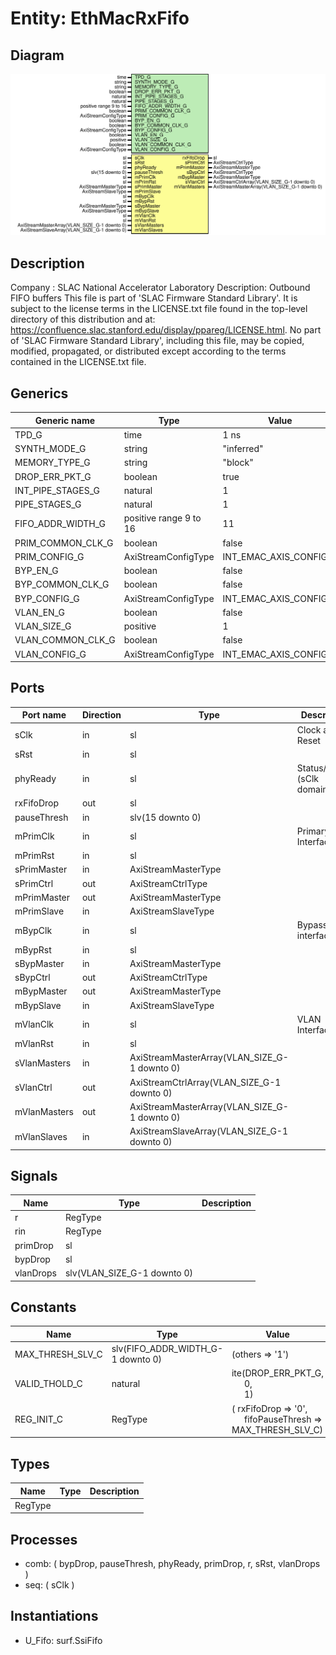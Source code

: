 # Entity: EthMacRxFifo

## Diagram

![Diagram](EthMacRxFifo.svg "Diagram")
## Description

Company    : SLAC National Accelerator Laboratory
Description: Outbound FIFO buffers
This file is part of 'SLAC Firmware Standard Library'.
It is subject to the license terms in the LICENSE.txt file found in the
top-level directory of this distribution and at:
   https://confluence.slac.stanford.edu/display/ppareg/LICENSE.html.
No part of 'SLAC Firmware Standard Library', including this file,
may be copied, modified, propagated, or distributed except according to
the terms contained in the LICENSE.txt file.
## Generics

| Generic name      | Type                   | Value                  | Description |
| ----------------- | ---------------------- | ---------------------- | ----------- |
| TPD_G             | time                   | 1 ns                   |             |
| SYNTH_MODE_G      | string                 | "inferred"             |             |
| MEMORY_TYPE_G     | string                 | "block"                |             |
| DROP_ERR_PKT_G    | boolean                | true                   |             |
| INT_PIPE_STAGES_G | natural                | 1                      |             |
| PIPE_STAGES_G     | natural                | 1                      |             |
| FIFO_ADDR_WIDTH_G | positive range 9 to 16 | 11                     |             |
| PRIM_COMMON_CLK_G | boolean                | false                  |             |
| PRIM_CONFIG_G     | AxiStreamConfigType    | INT_EMAC_AXIS_CONFIG_C |             |
| BYP_EN_G          | boolean                | false                  |             |
| BYP_COMMON_CLK_G  | boolean                | false                  |             |
| BYP_CONFIG_G      | AxiStreamConfigType    | INT_EMAC_AXIS_CONFIG_C |             |
| VLAN_EN_G         | boolean                | false                  |             |
| VLAN_SIZE_G       | positive               | 1                      |             |
| VLAN_COMMON_CLK_G | boolean                | false                  |             |
| VLAN_CONFIG_G     | AxiStreamConfigType    | INT_EMAC_AXIS_CONFIG_C |             |
## Ports

| Port name    | Direction | Type                                         | Description                 |
| ------------ | --------- | -------------------------------------------- | --------------------------- |
| sClk         | in        | sl                                           | Clock and Reset             |
| sRst         | in        | sl                                           |                             |
| phyReady     | in        | sl                                           | Status/Config (sClk domain) |
| rxFifoDrop   | out       | sl                                           |                             |
| pauseThresh  | in        | slv(15 downto 0)                             |                             |
| mPrimClk     | in        | sl                                           | Primary Interface           |
| mPrimRst     | in        | sl                                           |                             |
| sPrimMaster  | in        | AxiStreamMasterType                          |                             |
| sPrimCtrl    | out       | AxiStreamCtrlType                            |                             |
| mPrimMaster  | out       | AxiStreamMasterType                          |                             |
| mPrimSlave   | in        | AxiStreamSlaveType                           |                             |
| mBypClk      | in        | sl                                           | Bypass interface            |
| mBypRst      | in        | sl                                           |                             |
| sBypMaster   | in        | AxiStreamMasterType                          |                             |
| sBypCtrl     | out       | AxiStreamCtrlType                            |                             |
| mBypMaster   | out       | AxiStreamMasterType                          |                             |
| mBypSlave    | in        | AxiStreamSlaveType                           |                             |
| mVlanClk     | in        | sl                                           | VLAN Interfaces             |
| mVlanRst     | in        | sl                                           |                             |
| sVlanMasters | in        | AxiStreamMasterArray(VLAN_SIZE_G-1 downto 0) |                             |
| sVlanCtrl    | out       | AxiStreamCtrlArray(VLAN_SIZE_G-1 downto 0)   |                             |
| mVlanMasters | out       | AxiStreamMasterArray(VLAN_SIZE_G-1 downto 0) |                             |
| mVlanSlaves  | in        | AxiStreamSlaveArray(VLAN_SIZE_G-1 downto 0)  |                             |
## Signals

| Name      | Type                        | Description |
| --------- | --------------------------- | ----------- |
| r         | RegType                     |             |
| rin       | RegType                     |             |
| primDrop  | sl                          |             |
| bypDrop   | sl                          |             |
| vlanDrops | slv(VLAN_SIZE_G-1 downto 0) |             |
## Constants

| Name             | Type                              | Value                                                                                                           | Description |
| ---------------- | --------------------------------- | --------------------------------------------------------------------------------------------------------------- | ----------- |
| MAX_THRESH_SLV_C | slv(FIFO_ADDR_WIDTH_G-1 downto 0) |  (others => '1')                                                                                                |             |
| VALID_THOLD_C    | natural                           |  ite(DROP_ERR_PKT_G,<br><span style="padding-left:20px"> 0,<br><span style="padding-left:20px"> 1)              |             |
| REG_INIT_C       | RegType                           |  (       rxFifoDrop      => '0',<br><span style="padding-left:20px">       fifoPauseThresh => MAX_THRESH_SLV_C) |             |
## Types

| Name    | Type | Description |
| ------- | ---- | ----------- |
| RegType |      |             |
## Processes
- comb: ( bypDrop, pauseThresh, phyReady, primDrop, r, sRst,
                   vlanDrops )
- seq: ( sClk )
## Instantiations

- U_Fifo: surf.SsiFifo

